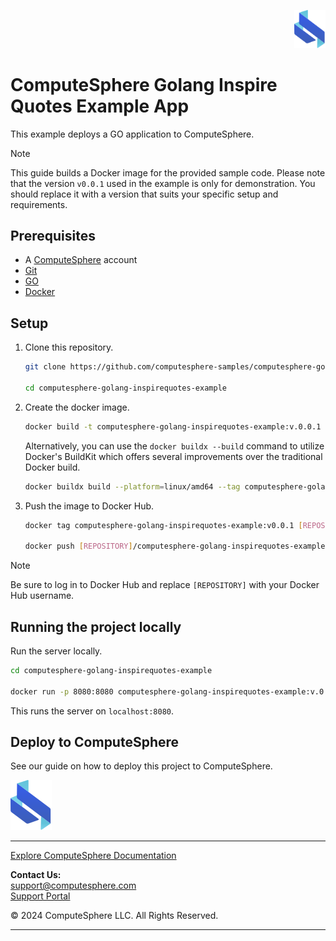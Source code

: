 <p align="right">
    <a href="https://computesphere.com/"><img src="assets/images/logo.svg" width="50px" /></a>
</p>

# ComputeSphere Golang Inspire Quotes Example App

This example deploys a GO application to ComputeSphere.

> [!NOTE]
> This guide builds a Docker image for the provided sample code. Please note that the version `v0.0.1` used in the example is only for demonstration. You should replace it with a version that suits your specific setup and requirements.

## Prerequisites

- A [ComputeSphere](https://computesphere.com) account
- [Git](https://git-scm.com/downloads)
- [GO](https://go.dev/learn/)
- [Docker](https://docs.docker.com/engine/install/)

## Setup

1. Clone this repository.

   ```bash
   git clone https://github.com/computesphere-samples/computesphere-golang-inspirequotes-example.git

   cd computesphere-golang-inspirequotes-example
   ```

2. Create the docker image.

   ```bash
   docker build -t computesphere-golang-inspirequotes-example:v.0.0.1 .
   ```

   Alternatively, you can use the `docker buildx --build` command to utilize Docker's BuildKit which offers several improvements over the traditional Docker build.

   ```bash
   docker buildx build --platform=linux/amd64 --tag computesphere-golang-inspirequotes-example:v0.0.1 .
   ```

3. Push the image to Docker Hub.

   ```bash
   docker tag computesphere-golang-inspirequotes-example:v0.0.1 [REPOSITORY]/computesphere-golang-inspirequotes-example:v0.0.1

   docker push [REPOSITORY]/computesphere-golang-inspirequotes-example:v0.0.1
   ```

> [!NOTE]
> Be sure to log in to Docker Hub and replace `[REPOSITORY]` with your Docker Hub username.

## Running the project locally

Run the server locally.

```bash
cd computesphere-golang-inspirequotes-example

docker run -p 8080:8080 computesphere-golang-inspirequotes-example:v.0.0.1
```

This runs the server on `localhost:8080`.

## Deploy to ComputeSphere

<!-- Add a link to the blog once published -->

See our guide on how to deploy this project to ComputeSphere.

<!-- Check if this is the right link to the dashboard -->

<a href="https://docs.computesphere.com"> <img src="assets/images/logo.svg" alt="ComputeSphere Logo"> </a>

---
[Explore ComputeSphere Documentation](https://docs.computesphere.com)

**Contact Us:**  
[support@computesphere.com](mailto:support@computesphere.com)  
[Support Portal](https://support.computesphere.com/portal)

&copy; 2024 ComputeSphere LLC. All Rights Reserved.

---
